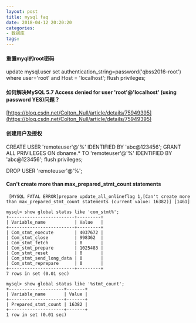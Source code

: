 ```yaml
---
layout: post
title: mysql faq
date: 2018-04-12 20:20:20
categories:
- 数据库
tags:
---
```


#### 重置myql的root密码

update mysql.user set authentication_string=password('qbss2016-root') where user='root' and Host = 'localhost';
flush privileges;


#### 如何解决MySQL 5.7 Access denied for user 'root'@'localhost' (using password YES)问题？

[https://blog.csdn.net/Colton_Null/article/details/75949395](https://blog.csdn.net/Colton_Null/article/details/75949395)  


#### 创建用户及授权

CREATE USER 'remoteuser'@'%' IDENTIFIED BY 'abc@123456'; 
GRANT ALL PRIVILEGES ON dbname.* TO 'remoteuser'@'%' IDENTIFIED BY 'abc@123456'; 
flush privileges;

DROP USER 'remoteuser'@'%';

#### Can't create more than max_prepared_stmt_count statements

```
 [MYSQL FATAL ERROR]prepare update_all_onlineflag 1,[Can't create more than max_prepared_stmt_count statements (current value: 16382)] [1461]

mysql> show global status like 'com_stmt%';
+-------------------------+---------+
| Variable_name           | Value   |
+-------------------------+---------+
| Com_stmt_execute        | 4037672 |
| Com_stmt_close          | 998362  |
| Com_stmt_fetch          | 0       |
| Com_stmt_prepare        | 1025483 |
| Com_stmt_reset          | 0       |
| Com_stmt_send_long_data | 0       |
| Com_stmt_reprepare      | 0       |
+-------------------------+---------+
7 rows in set (0.01 sec)

mysql> show global status like '%stmt_count';
+---------------------+-------+
| Variable_name       | Value |
+---------------------+-------+
| Prepared_stmt_count | 16382 |
+---------------------+-------+
1 row in set (0.01 sec)
```